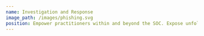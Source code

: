 ```yaml
---
name: Investigation and Response
image_path: /images/phishing.svg
position: Empower practitioners within and beyond the SOC. Expose unfolding attacks with correlation. Respond rapidly with guidance and automation.
---
```


